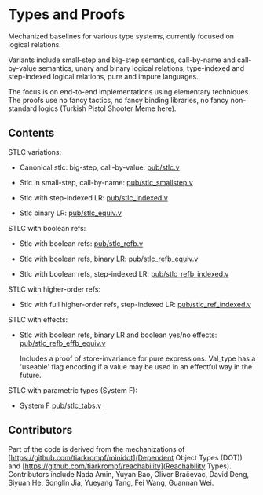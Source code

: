 # Types and Proofs

Mechanized baselines for various type systems, currently focused on
logical relations. 

Variants include small-step and big-step semantics, call-by-name
and call-by-value semantics, unary and binary logical relations, type-indexed
and step-indexed logical relations, pure and impure languages.

The focus is on end-to-end implementations using elementary 
techniques. The proofs use no fancy tactics, no fancy binding libraries, 
no fancy non-standard logics (Turkish Pistol Shooter Meme here).


## Contents

STLC variations:

- Canonical stlc: big-step, call-by-value: [pub/stlc.v](stlc.v)

- Stlc in small-step, call-by-name: [pub/stlc_smallstep.v](stlc_smallstep.v)

- Stlc with step-indexed LR: [pub/stlc_indexed.v](stlc_indexed.v)

- Stlc binary LR: [pub/stlc_equiv.v](stlc_equiv.v)


STLC with boolean refs:

- Stlc with boolean refs: [pub/stlc_refb.v](stlc_refb.v)

- Stlc with boolean refs, binary LR: [pub/stlc_refb_equiv.v](stlc_refb_equiv.v)

- Stlc with boolean refs, step-indexed LR: [pub/stlc_refb_indexed.v](stlc_refb_indexed.v)


STLC with higher-order refs:

- Stlc with full higher-order refs, step-indexed LR: [pub/stlc_ref_indexed.v](stlc_ref_indexed.v)


STLC with effects:

- Stlc with boolean refs, binary LR and boolean yes/no effects: [pub/stlc_refb_effb_equiv.v](stlc_refb_effb_equiv.v)

  	Includes a proof of store-invariance for pure expressions.
  	Val_type has a 'useable' flag encoding if a value may be
  	used in an effectful way in the future.


STLC with parametric types (System F):

- System F [pub/stlc_tabs.v](stlc_tabs.v)


## Contributors

Part of the code is derived from the mechanizations of 
[https://github.com/tiarkrompf/minidot](Dependent Object Types (DOT)) 
and [https://github.com/tiarkrompf/reachability](Reachability Types).
Contributors include Nada Amin, Yuyan Bao, Oliver Bračevac, David Deng,
Siyuan He, Songlin Jia, Yueyang Tang, Fei Wang, Guannan Wei.
